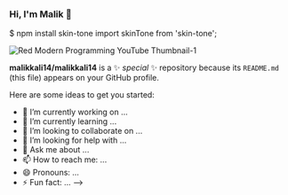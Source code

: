 

### Hi, I'm Malik :wave:
$ npm install skin-tone
import skinTone from 'skin-tone';


![Red Modern Programming YouTube Thumbnail-1](https://github.com/malikkali14/malikkali14/assets/126530790/2b67a27e-96b2-4525-a72a-8d3153fce229)

**malikkali14/malikkali14** is a ✨ _special_ ✨ repository because its `README.md` (this file) appears on your GitHub profile.

Here are some ideas to get you started:

- 🔭 I’m currently working on ...
- 🌱 I’m currently learning ...
- 👯 I’m looking to collaborate on ...
- 🤔 I’m looking for help with ...
- 💬 Ask me about ...
- 📫 How to reach me: ...
- 😄 Pronouns: ...
- ⚡ Fun fact: ...
-->
